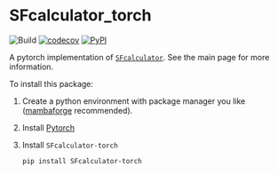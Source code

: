# SFcalculator_torch
![Build](https://github.com/Hekstra-Lab/SFcalculator_torch/workflows/Build/badge.svg)
[![codecov](https://codecov.io/github/Hekstra-Lab/SFcalculator_torch/branch/master/graph/badge.svg?token=02GUPGPUC1)](https://codecov.io/github/Hekstra-Lab/SFcalculator_torch)
[![PyPI](https://img.shields.io/pypi/v/reciprocalspaceship?color=blue)](https://pypi.org/project/SFcalculator-torch/)

A pytorch implementation of [`SFcalculator`](https://github.com/Hekstra-Lab/SFcalculator). See the main page for more information.

To install this package:

1. Create a python environment with package manager you like ([mambaforge](https://github.com/mamba-org/mamba) recommended).

2. Install [Pytorch](https://pytorch.org/get-started/locally/)

3. Install `SFcalculator-torch`
    ```bash
    pip install SFcalculator-torch
    ```
